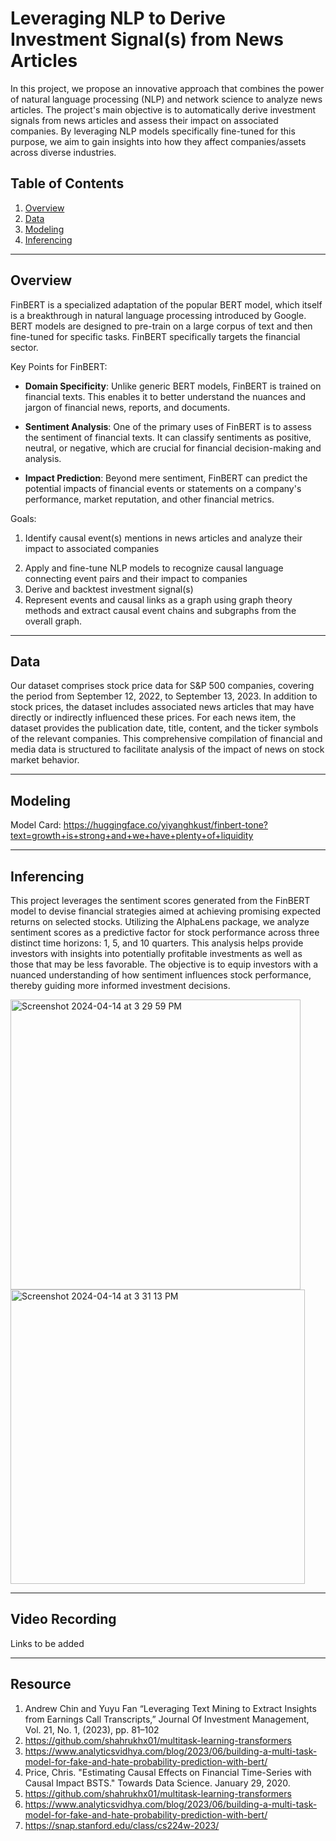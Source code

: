 # Leveraging NLP to Derive Investment Signal(s) from News Articles

In this project, we propose an innovative approach that combines the power of natural language processing 
(NLP) and network science to analyze news articles. The project's main objective is to automatically 
derive investment signals from news articles and assess their impact on associated companies. By 
leveraging NLP models specifically fine-tuned for this purpose, we aim to gain insights into how they affect companies/assets across diverse industries. 


## Table of Contents  
1. [Overview](#Overview)  
2. [Data](#data)
4. [Modeling](#modeling)
5. [Inferencing](#Inferencing)

---
## Overview

FinBERT is a specialized adaptation of the popular BERT model, which itself is a breakthrough in natural language processing introduced by Google. BERT models are designed to pre-train on a large corpus of text and then fine-tuned for specific tasks. FinBERT specifically targets the financial sector.

Key Points for FinBERT:

- **Domain Specificity**: Unlike generic BERT models, FinBERT is trained on financial texts. This enables it to better understand the nuances and jargon of financial news, reports, and documents.

- **Sentiment Analysis**: One of the primary uses of FinBERT is to assess the sentiment of financial texts. It can classify sentiments as positive, neutral, or negative, which are crucial for financial decision-making and analysis.

- **Impact Prediction**: Beyond mere sentiment, FinBERT can predict the potential impacts of financial events or statements on a company's performance, market reputation, and other financial metrics.

Goals:
1. Identify causal event(s) mentions in news articles and analyze their impact to associated companies
2) Apply and fine-tune NLP models to recognize causal language 
connecting event pairs and their impact to companies
3) Derive and backtest investment signal(s)
4) Represent events and causal links as a graph using graph theory methods and extract causal event chains and subgraphs from the overall graph.

---

## Data

Our dataset comprises stock price data for S&P 500 companies, covering the period from September 12, 2022, to September 13, 2023. In addition to stock prices, the dataset includes associated news articles that may have directly or indirectly influenced these prices. For each news item, the dataset provides the publication date, title, content, and the ticker symbols of the relevant companies. This comprehensive compilation of financial and media data is structured to facilitate analysis of the impact of news on stock market behavior.

---
## Modeling


Model Card: https://huggingface.co/yiyanghkust/finbert-tone?text=growth+is+strong+and+we+have+plenty+of+liquidity

---
## Inferencing

This project leverages the sentiment scores generated from the FinBERT model to devise financial strategies aimed at achieving promising expected returns on selected stocks. Utilizing the AlphaLens package, we analyze sentiment scores as a predictive factor for stock performance across three distinct time horizons: 1, 5, and 10 quarters. This analysis helps provide investors with insights into potentially profitable investments as well as those that may be less favorable. The objective is to equip investors with a nuanced understanding of how sentiment influences stock performance, thereby guiding more informed investment decisions.

<img width="464" alt="Screenshot 2024-04-14 at 3 29 59 PM" src="https://github.com/georgelv1021/transformers_final_project/assets/57245683/a5d4e537-d453-4e3f-97a6-9db58702c96f">
<img width="471" alt="Screenshot 2024-04-14 at 3 31 13 PM" src="https://github.com/georgelv1021/transformers_final_project/assets/57245683/0c10de7a-6ab0-4918-9919-ba478c05dd01">


---

## Video Recording

Links to be added

---
## Resource
1. Andrew Chin and Yuyu Fan “Leveraging Text Mining to Extract Insights from Earnings Call 
Transcripts,” Journal Of Investment Management, Vol. 21, No. 1, (2023), pp. 81–102
2. https://github.com/shahrukhx01/multitask-learning-transformers   
3. https://www.analyticsvidhya.com/blog/2023/06/building-a-multi-task-model-for-fake-and-hate-probability-prediction-with-bert/
4. Price, Chris. "Estimating Causal Effects on Financial Time-Series with Causal Impact BSTS." 
Towards Data Science. January 29, 2020.
5. https://github.com/shahrukhx01/multitask-learning-transformers   
6. https://www.analyticsvidhya.com/blog/2023/06/building-a-multi-task-model-for-fake-and-hate-probability-prediction-with-bert/
7. https://snap.stanford.edu/class/cs224w-2023/   

    

   

